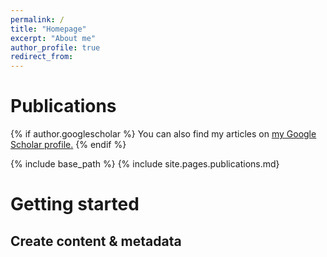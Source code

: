 ```yaml
---
permalink: /
title: "Homepage"
excerpt: "About me"
author_profile: true
redirect_from: 
---
```

Publications
======

{% if author.googlescholar %}
  You can also find my articles on <u><a href="{{author.googlescholar}}">my Google Scholar profile</a>.</u>
{% endif %}

{% include base_path %}
{% include site.pages.publications.md}


Getting started
======

Create content & metadata
------


